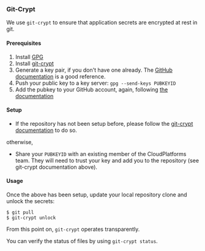 ### Git-Crypt

We use `git-crypt` to ensure that application secrets are encrypted at rest in git.

#### Prerequisites

1. Install [GPG](https://gnupg.org/)
2. Install [git-crypt](https://www.agwa.name/projects/git-crypt/)
3. Generate a key pair, if you don't have one already. The [GitHub documentation](https://help.github.com/articles/generating-a-new-gpg-key/) is a good reference.
4. Push your public key to a key server: `gpg --send-keys PUBKEYID`
6. Add the pubkey to your GitHub account, again, following [the documentation](https://help.github.com/articles/adding-a-new-gpg-key-to-your-github-account/)

#### Setup

- If the repository has not been setup before, please follow the [git-crypt documentation](https://github.com/AGWA/git-crypt##using-git-crypt) to do so.

otherwise,

- Share your `PUBKEYID` with an existing member of the CloudPlatforms team. They will need to trust your key and add you to the repository (see git-crypt documentation above).

#### Usage

Once the above has been setup, update your local repository clone and unlock the secrets:

```
$ git pull
$ git-crypt unlock
```

From this point on, `git-crypt` operates transparently.

You can verify the status of files by using `git-crypt status`.
